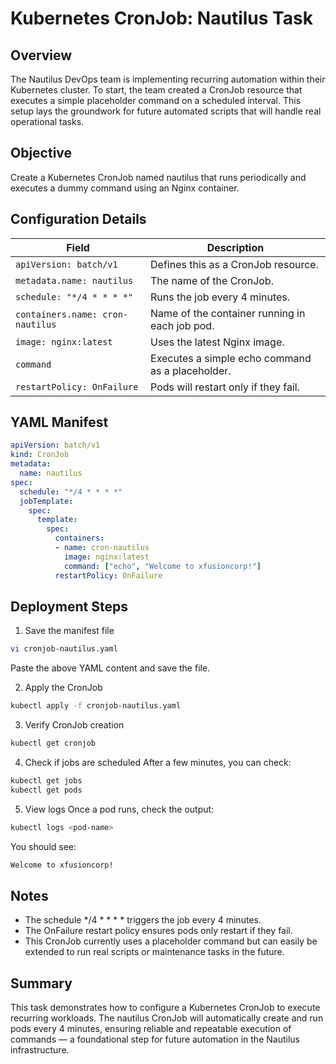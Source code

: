 # Kubernetes CronJob: Nautilus Task

## Overview

The Nautilus DevOps team is implementing recurring automation within their Kubernetes cluster. 
To start, the team created a CronJob resource that executes a simple placeholder command on a scheduled interval. 
This setup lays the groundwork for future automated scripts that will handle real operational tasks.

## Objective
Create a Kubernetes CronJob named nautilus that runs periodically and executes a dummy command using an Nginx container.

## Configuration Details
| Field                            | Description                                      |
| -------------------------------- | ------------------------------------------------ |
| `apiVersion: batch/v1`           | Defines this as a CronJob resource.              |
| `metadata.name: nautilus`        | The name of the CronJob.                         |
| `schedule: "*/4 * * * *"`        | Runs the job every 4 minutes.                    |
| `containers.name: cron-nautilus` | Name of the container running in each job pod.   |
| `image: nginx:latest`            | Uses the latest Nginx image.                     |
| `command`                        | Executes a simple echo command as a placeholder. |
| `restartPolicy: OnFailure`       | Pods will restart only if they fail.             |



## YAML Manifest
```yaml
apiVersion: batch/v1
kind: CronJob
metadata:
  name: nautilus
spec:
  schedule: "*/4 * * * *"
  jobTemplate:
    spec:
      template:
        spec:
          containers:
          - name: cron-nautilus
            image: nginx:latest
            command: ["echo", "Welcome to xfusioncorp!"]
          restartPolicy: OnFailure
```

## Deployment Steps

1. Save the manifest file
```bash
vi cronjob-nautilus.yaml
```
Paste the above YAML content and save the file.

2. Apply the CronJob
```bash
kubectl apply -f cronjob-nautilus.yaml
```

3. Verify CronJob creation
```bash
kubectl get cronjob
```
4. Check if jobs are scheduled
After a few minutes, you can check:
```bash
kubectl get jobs
kubectl get pods
```

5. View logs
Once a pod runs, check the output:
```bash
kubectl logs <pod-name>
```

You should see:
```css
Welcome to xfusioncorp!
```
## Notes
 - The schedule */4 * * * * triggers the job every 4 minutes.
 - The OnFailure restart policy ensures pods only restart if they fail.
 - This CronJob currently uses a placeholder command but can easily be extended to run real scripts or maintenance tasks in the future.

## Summary
This task demonstrates how to configure a Kubernetes CronJob to execute recurring workloads. 
The nautilus CronJob will automatically create and run pods every 4 minutes, ensuring reliable and 
repeatable execution of commands — a foundational step for future automation in the Nautilus infrastructure.

